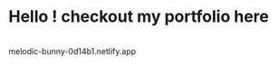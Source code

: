 <h1> Hello ! checkout my portfolio here</h1> <br>
<div style="cursor:pointer;">
  melodic-bunny-0d14b1.netlify.app
</div>

